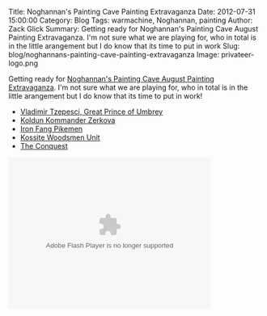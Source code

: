 Title: Noghannan's Painting Cave Painting Extravaganza
Date: 2012-07-31 15:00:00
Category: Blog 
Tags: warmachine, Noghannan, painting
Author: Zack Glick
Summary: Getting ready for Noghannan's Painting Cave August Painting Extravaganza. I'm not sure what we are playing for, who in total is in the little arangement but I do know that its time to put in work
Slug: blog/noghannans-painting-cave-painting-extravaganza
Image: privateer-logo.png

Getting ready for <a href="http://nogspaintingcave.blogspot.com/">Noghannan's Painting Cave August Painting Extravaganza</a>.  I'm not sure what we are playing for, who in total is in the little arangement but I do know that its time to put in work!

<ul>
<li><a href="http://privateerpress.com/warmachine/gallery/khador/warcasters/vladimir-tzepesci-great-prince-of-umbrey">Vladimir Tzepesci, Great Prince of Umbrey</a></li>
<li><a href="http://privateerpress.com/warmachine/gallery/khador/warcasters/koldun-kommander-zerkova">Koldun Kommander Zerkova</a></li>
<li><a href="http://privateerpress.com/warmachine/gallery/khador/units/iron-fang-pikemen">Iron Fang Pikemen</a></li>
<li><a href="http://privateerpress.com/warmachine/gallery/khador/units/kossite-woodsmen-unit">Kossite Woodsmen Unit</a></li>
<li><a href="http://privateerpress.com/warmachine/gallery/khador/colossals/conquest">The Conquest</a></li>
</ul>

<object width="400" height="300"> <param name="flashvars" value="offsite=true&lang=en-us&page_show_url=%2Fphotos%2F21990414%40N08%2Fsets%2F72157630846153484%2Fshow%2F&page_show_back_url=%2Fphotos%2F21990414%40N08%2Fsets%2F72157630846153484%2F&set_id=72157630846153484&jump_to="></param> <param name="movie" value="http://www.flickr.com/apps/slideshow/show.swf?v=109615"></param> <param name="allowFullScreen" value="true"></param><embed type="application/x-shockwave-flash" src="http://www.flickr.com/apps/slideshow/show.swf?v=109615" allowFullScreen="true" flashvars="offsite=true&lang=en-us&page_show_url=%2Fphotos%2F21990414%40N08%2Fsets%2F72157630846153484%2Fshow%2F&page_show_back_url=%2Fphotos%2F21990414%40N08%2Fsets%2F72157630846153484%2F&set_id=72157630846153484&jump_to=" width="400" height="300"></embed></object>

